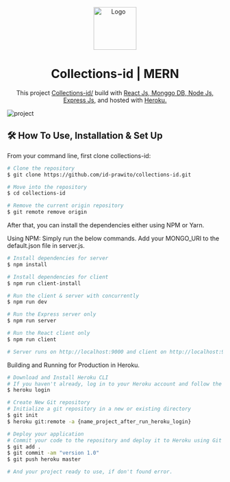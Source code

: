 <div align="center">
  <img alt="Logo" src="https://user-images.githubusercontent.com/71351196/149660651-a76c6d7d-a14f-482c-aa94-cf78283cd4a5.png" width="100" />
</div>
<h1 align="center">
  Collections-id | MERN
</h1>
<p align="center">
  This project <a href="https://limitless-dawn-39905.herokuapp.com/" target="_blank">Collections-id/</a> build with <a href="https://reactjs.org" target="_blank">React Js,</a><a href="https://www.mongodb.com" target="_blank"> Monggo DB,</a><a href="https://nodejs.org" target="_blank"> Node Js,</a><a href="https://expressjs.com" target="_blank"> Express Js,</a> and hosted with <a href="https://www.heroku.com" target="_blank">Heroku.</a>
</p>

![project](https://user-images.githubusercontent.com/71351196/149660621-6f3443d0-da51-4ce2-8035-4e7936093c79.PNG)

## 🛠 How To Use, Installation & Set Up

From your command line, first clone collections-id:

```bash
# Clone the repository
$ git clone https://github.com/id-prawito/collections-id.git

# Move into the repository
$ cd collections-id

# Remove the current origin repository
$ git remote remove origin
```

After that, you can install the dependencies either using NPM or Yarn.

Using NPM: Simply run the below commands. Add your MONGO_URI to the default.json file in server.js.

```bash
# Install dependencies for server
$ npm install

# Install dependencies for client
$ npm run client-install

# Run the client & server with concurrently
$ npm run dev

# Run the Express server only
$ npm run server

# Run the React client only
$ npm run client

# Server runs on http://localhost:9000 and client on http://localhost:9000
```

Building and Running for Production in Heroku.

```bash
# Download and Install Heroku CLI
# If you haven't already, log in to your Heroku account and follow the prompts to create a new SSH public key.
$ heroku login

# Create New Git repository
# Initialize a git repository in a new or existing directory
$ git init
$ heroku git:remote -a {name_project_after_run_heroku_login}

# Deploy your application
# Commit your code to the repository and deploy it to Heroku using Git
$ git add .
$ git commit -am "version 1.0"
$ git push heroku master

# And your project ready to use, if don't found error.
```